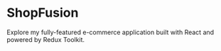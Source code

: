 # ShopFusion
Explore my fully-featured e-commerce application built with React and powered by Redux Toolkit.

